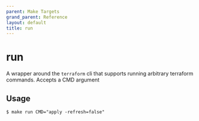 ```yaml
---
parent: Make Targets
grand_parent: Reference
layout: default
title: run
---
```


# run

A wrapper around the `terraform` cli that supports running arbitrary terraform commands. Accepts a CMD argument

## Usage

```shell
$ make run CMD="apply -refresh=false"
```
